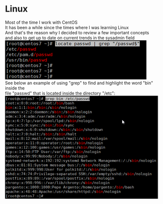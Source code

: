 # Linux
Most of the time I work with CentOS<br>
It has been a while since the times where I was learning Linux<br>
And that's the reason why I decided to review a few important concepts<br>
and also to get up to date on current trends in the sysadmin field<br>
<img src="/sysadmin/images/filtering-locate-01.png" alt="filtering locate"><br>
See below an example of using "grep" to find and highlight the word "bin" inside the <br>
file "passwd" that is located inside the directory "/etc":<br>
<img src="/sysadmin/images/grep-01.png" alt="filtering locate"><br>
